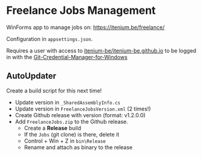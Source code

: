 Freelance Jobs Management
=========================

WinForms app to manage jobs on: https://itenium.be/freelance/

Configuration in `appsettings.json`.

Requires a user with access to [itenium-be/itenium-be.github.io](https://github.com/itenium-be/itenium-be.github.io)
to be logged in with the [Git-Credential-Manager-for-Windows](https://github.com/Microsoft/Git-Credential-Manager-for-Windows)

AutoUpdater
-----------

Create a build script for this next time!

- Update version in `_SharedAssemblyInfo.cs`
- Update version in `FreelanceJobsVersion.xml` (2 times!)
- Create Github release with version (format: v1.2.0.0)
- Add `FreelanceJobs.zip` to the Github release.
	- Create a **Release** build
	- If the `Jobs` (git clone) is there, delete it
	- Control + Win + Z in `bin\Release`
	- Rename and attach as binary to the release
